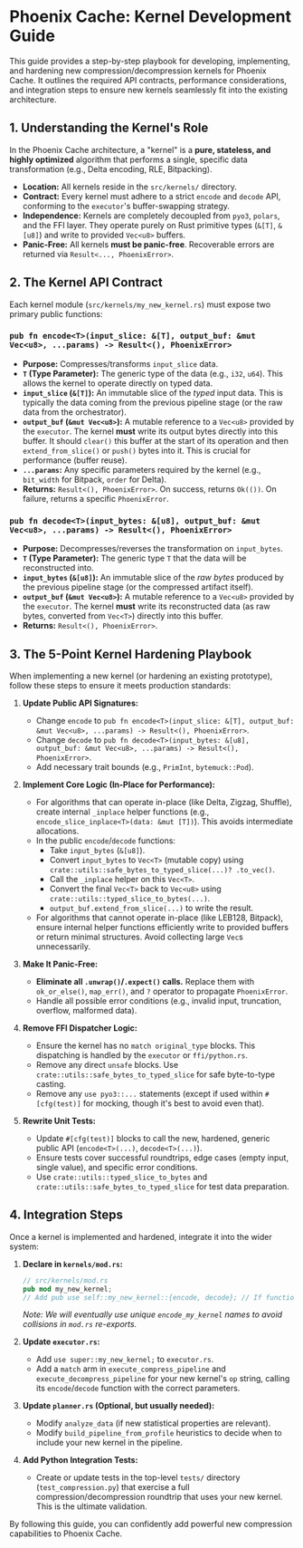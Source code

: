 # Phoenix Cache: Kernel Development Guide

This guide provides a step-by-step playbook for developing, implementing, and hardening new compression/decompression kernels for Phoenix Cache. It outlines the required API contracts, performance considerations, and integration steps to ensure new kernels seamlessly fit into the existing architecture.

## 1. Understanding the Kernel's Role

In the Phoenix Cache architecture, a "kernel" is a **pure, stateless, and highly optimized** algorithm that performs a single, specific data transformation (e.g., Delta encoding, RLE, Bitpacking).

*   **Location:** All kernels reside in the `src/kernels/` directory.
*   **Contract:** Every kernel must adhere to a strict `encode` and `decode` API, conforming to the `executor`'s buffer-swapping strategy.
*   **Independence:** Kernels are completely decoupled from `pyo3`, `polars`, and the FFI layer. They operate purely on Rust primitive types (`&[T]`, `&[u8]`) and write to provided `Vec<u8>` buffers.
*   **Panic-Free:** All kernels **must be panic-free**. Recoverable errors are returned via `Result<..., PhoenixError>`.

## 2. The Kernel API Contract

Each kernel module (`src/kernels/my_new_kernel.rs`) must expose two primary public functions:

### `pub fn encode<T>(input_slice: &[T], output_buf: &mut Vec<u8>, ...params) -> Result<(), PhoenixError>`

*   **Purpose:** Compresses/transforms `input_slice` data.
*   **`T` (Type Parameter):** The generic type of the data (e.g., `i32`, `u64`). This allows the kernel to operate directly on typed data.
*   **`input_slice` (`&[T]`):** An immutable slice of the *typed* input data. This is typically the data coming from the previous pipeline stage (or the raw data from the orchestrator).
*   **`output_buf` (`&mut Vec<u8>`):** A mutable reference to a `Vec<u8>` provided by the `executor`. The kernel **must** write its output bytes directly into this buffer. It should `clear()` this buffer at the start of its operation and then `extend_from_slice()` or `push()` bytes into it. This is crucial for performance (buffer reuse).
*   **`...params`:** Any specific parameters required by the kernel (e.g., `bit_width` for Bitpack, `order` for Delta).
*   **Returns:** `Result<(), PhoenixError>`. On success, returns `Ok(())`. On failure, returns a specific `PhoenixError`.

### `pub fn decode<T>(input_bytes: &[u8], output_buf: &mut Vec<u8>, ...params) -> Result<(), PhoenixError>`

*   **Purpose:** Decompresses/reverses the transformation on `input_bytes`.
*   **`T` (Type Parameter):** The generic type `T` that the data will be reconstructed into.
*   **`input_bytes` (`&[u8]`):** An immutable slice of the *raw bytes* produced by the previous pipeline stage (or the compressed artifact itself).
*   **`output_buf` (`&mut Vec<u8>`):** A mutable reference to a `Vec<u8>` provided by the `executor`. The kernel **must** write its reconstructed data (as raw bytes, converted from `Vec<T>`) directly into this buffer.
*   **Returns:** `Result<(), PhoenixError>`.

## 3. The 5-Point Kernel Hardening Playbook

When implementing a new kernel (or hardening an existing prototype), follow these steps to ensure it meets production standards:

1.  **Update Public API Signatures:**
    *   Change `encode` to `pub fn encode<T>(input_slice: &[T], output_buf: &mut Vec<u8>, ...params) -> Result<(), PhoenixError>`.
    *   Change `decode` to `pub fn decode<T>(input_bytes: &[u8], output_buf: &mut Vec<u8>, ...params) -> Result<(), PhoenixError>`.
    *   Add necessary trait bounds (e.g., `PrimInt`, `bytemuck::Pod`).

2.  **Implement Core Logic (In-Place for Performance):**
    *   For algorithms that can operate in-place (like Delta, Zigzag, Shuffle), create internal `_inplace` helper functions (e.g., `encode_slice_inplace<T>(data: &mut [T])`). This avoids intermediate allocations.
    *   In the public `encode`/`decode` functions:
        *   Take `input_bytes` (`&[u8]`).
        *   Convert `input_bytes` to `Vec<T>` (mutable copy) using `crate::utils::safe_bytes_to_typed_slice(...)? .to_vec()`.
        *   Call the `_inplace` helper on this `Vec<T>`.
        *   Convert the final `Vec<T>` back to `Vec<u8>` using `crate::utils::typed_slice_to_bytes(...)`.
        *   `output_buf.extend_from_slice(...)` to write the result.
    *   For algorithms that cannot operate in-place (like LEB128, Bitpack), ensure internal helper functions efficiently write to provided buffers or return minimal structures. Avoid collecting large `Vec`s unnecessarily.

3.  **Make It Panic-Free:**
    *   **Eliminate all `.unwrap()`/`.expect()` calls.** Replace them with `ok_or_else()`, `map_err()`, and `?` operator to propagate `PhoenixError`.
    *   Handle all possible error conditions (e.g., invalid input, truncation, overflow, malformed data).

4.  **Remove FFI Dispatcher Logic:**
    *   Ensure the kernel has no `match original_type` blocks. This dispatching is handled by the `executor` or `ffi/python.rs`.
    *   Remove any direct `unsafe` blocks. Use `crate::utils::safe_bytes_to_typed_slice` for safe byte-to-type casting.
    *   Remove any `use pyo3::...` statements (except if used within `#[cfg(test)]` for mocking, though it's best to avoid even that).

5.  **Rewrite Unit Tests:**
    *   Update `#[cfg(test)]` blocks to call the new, hardened, generic public API (`encode<T>(...)`, `decode<T>(...)`).
    *   Ensure tests cover successful roundtrips, edge cases (empty input, single value), and specific error conditions.
    *   Use `crate::utils::typed_slice_to_bytes` and `crate::utils::safe_bytes_to_typed_slice` for test data preparation.

## 4. Integration Steps

Once a kernel is implemented and hardened, integrate it into the wider system:

1.  **Declare in `kernels/mod.rs`:**
    ```rust
    // src/kernels/mod.rs
    pub mod my_new_kernel;
    // Add pub use self::my_new_kernel::{encode, decode}; // If function names are unique across kernels
    ```
    *Note: We will eventually use unique `encode_my_kernel` names to avoid collisions in `mod.rs` re-exports.*

2.  **Update `executor.rs`:**
    *   Add `use super::my_new_kernel;` to `executor.rs`.
    *   Add a `match` arm in `execute_compress_pipeline` and `execute_decompress_pipeline` for your new kernel's `op` string, calling its `encode`/`decode` function with the correct parameters.

3.  **Update `planner.rs` (Optional, but usually needed):**
    *   Modify `analyze_data` (if new statistical properties are relevant).
    *   Modify `build_pipeline_from_profile` heuristics to decide when to include your new kernel in the pipeline.

4.  **Add Python Integration Tests:**
    *   Create or update tests in the top-level `tests/` directory (`test_compression.py`) that exercise a full compression/decompression roundtrip that uses your new kernel. This is the ultimate validation.

By following this guide, you can confidently add powerful new compression capabilities to Phoenix Cache.
